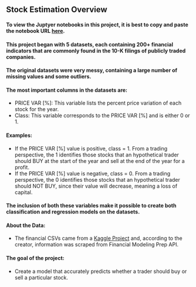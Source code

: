 ## Stock Estimation Overview
#### To view the Juptyer notebooks in this project, it is best to copy and paste the notebook URL [here](https://nbviewer.jupyter.org/).
#### This project began with 5 datasets, each containing 200+ financial indicators that are commonly found in the 10-K filings of publicly traded companies.

#### The original datasets were very messy, containing a large number of missing values and some outliers.

#### The most important columns in the datasets are:
 - PRICE VAR [%]: This variable lists the percent price variation of each stock for the year. 
 - Class: This variable corresponds to the PRICE VAR [%] and is either 0 or 1.
 
#### Examples:
  - If the PRICE VAR [%] value is positive, class = 1. From a trading perspective, the 1 identifies those stocks that an hypothetical trader should BUY at the start of the year and sell at the end of the year for a profit.
  - If the PRICE VAR [%] value is negative, class = 0. From a trading perspective, the 0 identifies those stocks that an hypothetical trader should NOT BUY, since their value will decrease, meaning a loss of capital.
  
#### The inclusion of both these variables make it possible to create both classification and regression models on the datasets.

#### About the Data:
 - The financial CSVs came from a [Kaggle Project](https://www.kaggle.com/cnic92/200-financial-indicators-of-us-stocks-20142018) and, according to the creator, information was scraped from Financial Modeling Prep API.

#### The goal of the project:
 - Create a model that accurately predicts whether a trader should buy or sell a particular stock.
